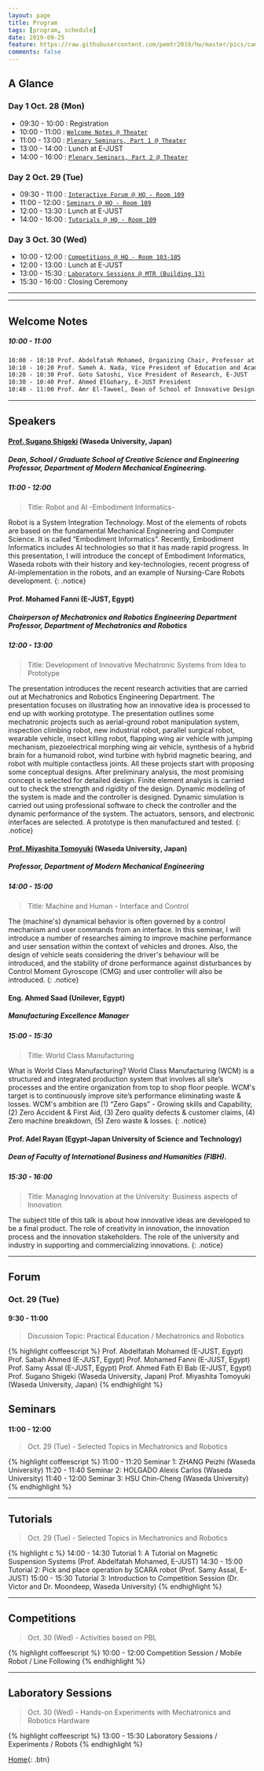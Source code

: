```yaml
---
layout: page
title: Program
tags: [program, schedule]
date: 2019-09-25
feature: https://raw.githubusercontent.com/pemtr2019/hw/master/pics/campushq2.jpg
comments: false
---
```


## A Glance

### Day 1 Oct. 28 (Mon)

* 09:30 - 10:00 : Registration
* 10:00 - 11:00 : [`Welcome Notes @ Theater`](#welcome-notes)
* 11:00 - 13:00 : [`Plenary Seminars, Part 1 @ Theater`](#speakers)
* 13:00 - 14:00 : Lunch at E-JUST
* 14:00 - 16:00 : [`Plenary Seminars, Part 2 @ Theater`](#prof-miyashita-tomoyuki-waseda-university-japan)

### Day 2 Oct. 29 (Tue)

* 09:30 - 11:00 : [`Interactive Forum @ HQ - Room 109`](#forum)
* 11:00 - 12:00 : [`Seminars @ HQ - Room 109`](#seminars)
* 12:00 - 13:30 : Lunch at E-JUST
* 14:00 - 16:00 : [`Tutorials @ HQ - Room 109`](#tutorials)

### Day 3 Oct. 30 (Wed)

* 10:00 - 12:00 : [`Competitions @ HQ - Room 103-105`](#competitions)
* 12:00 - 13:00 : Lunch at E-JUST
* 13:00 - 15:30 : [`Laboratory Sessions @ MTR (Building 13)`](#laboratory-sessions)
* 15:30 - 16:00 : Closing Ceremony

---
---

## Welcome Notes
##### 10:00 - 11:00

~~~ html
10:00 - 10:10 Prof. Abdelfatah Mohamed, Organizing Chair, Professor at The Department of Mechatronics and Robotics, E-JUST
10:10 - 10:20 Prof. Sameh A. Nada, Vice President of Education and Academic Affairs, E-JUST
10:20 - 10:30 Prof. Goto Satoshi, Vice President of Research, E-JUST
10:30 - 10:40 Prof. Ahmed ElGohary, E-JUST President
10:40 - 11:00 Prof. Amr El-Taweel, Dean of School of Innovative Design Engineering, E-JUST
~~~

---

## Speakers

#### [Prof. Sugano Shigeki](http://www.sugano.mech.waseda.ac.jp/) (Waseda University, Japan)
##### Dean, School / Graduate School of Creative Science and Engineering <br>  Professor, Department of Modern Mechanical Engineering.
##### 11:00 - 12:00
> Title: Robot and AI  -Embodiment Informatics-

Robot is a System Integration Technology. Most of the elements of robots are based on the fundamental Mechanical Engineering and Computer Science. It is called “Embodiment Informatics”. Recently, Embodiment Informatics includes AI technologies so that it has made rapid progress. In this presentation, I will introduce the concept of Embodiment Informatics, Waseda robots with their history and key-technologies, recent progress of AI-implementation in the robots, and an example of Nursing-Care Robots development.
{: .notice}
 

#### Prof. Mohamed Fanni (E-JUST, Egypt)
##### Chairperson of Mechatronics and Robotics Engineering Department <br> Professor, Department of Mechatronics and Robotics
##### 12:00 - 13:00
> Title: Development of Innovative Mechatronic Systems from Idea to Prototype

The presentation introduces the recent research activities that are carried out at Mechatronics and Robotics Engineering Department. The presentation focuses on illustrating how an innovative idea is processed to end up with working prototype. The presentation outlines some mechatronic projects such as aerial-ground robot manipulation system, inspection climbing robot, new industrial robot, parallel surgical robot, wearable vehicle, insect killing robot, flapping wing air vehicle with jumping mechanism, piezoelectrical morphing wing air vehicle, synthesis of a hybrid brain for a humanoid robot, wind turbine with hybrid  magnetic bearing, and robot with multiple contactless joints. All these projects start with proposing some conceptual designs. After preliminary analysis, the most promising concept is selected for detailed design. Finite element analysis is carried out to check the strength and rigidity of the design. Dynamic modeling of the system is made and the controller is designed. Dynamic simulation is carried out using professional software to check the controller and the dynamic performance of the system. The actuators, sensors, and electronic interfaces are selected. A prototype is then manufactured and tested.
{: .notice}


#### [Prof. Miyashita Tomoyuki](http://www.miyashita.mmech.waseda.ac.jp/) (Waseda University, Japan)
##### Professor, Department of Modern Mechanical Engineering
##### 14:00 - 15:00

> Title: Machine and Human - Interface and Control

The (machine's) dynamical behavior is often governed by a control mechanism and user commands from an interface. In this seminar, I will introduce a number of researches aiming to improve machine performance and user sensation within the context of vehicles and drones. Also, the design of vehicle seats considering the driver's behaviour will be introduced, and the stability of drone performance against disturbances by Control Moment Gyroscope (CMG) and user controller will also be introduced.
{: .notice}


#### Eng. Ahmed Saad (Unilever, Egypt)
##### Manufacturing Excellence Manager
##### 15:00 - 15:30
> Title: World Class Manufacturing

What is World Class Manufacturing? 
World Class Manufacturing (WCM) is a structured and integrated production system that involves all site’s processes and the entire organization from top to shop floor people. WCM's target is to continuously improve site’s performance eliminating waste & losses. WCM's ambition are (1) “Zero Gaps” - Growing skills and Capability, (2) Zero Accident & First Aid, (3) Zero quality defects & customer claims, (4) Zero machine breakdown, (5) Zero waste & losses.
{: .notice}

#### Prof. Adel Rayan (Egypt-Japan University of Science and Technology)
##### Dean of Faculty of International Business and Humanities (FIBH).
##### 15:30 - 16:00
> Title: Managing Innovation at the University: Business aspects of Innovation

The subject title of this talk is about how innovative ideas are developed to be a final product. The role of creativity in innovation, the innovation process and the innovation stakeholders. The role of the university and industry in supporting and commercializing innovations.
{: .notice}

---


## Forum
### Oct. 29 (Tue)
#### 9:30 - 11:00
> Discussion Topic: Practical Education / Mechatronics and Robotics

{% highlight coffeescript %}
Prof. Abdelfatah Mohamed (E-JUST, Egypt)
Prof. Sabah Ahmed (E-JUST, Egypt)
Prof. Mohamed Fanni (E-JUST, Egypt)
Prof. Samy Assal (E-JUST, Egypt)
Prof. Ahmed Fath El Bab (E-JUST, Egypt)
Prof. Sugano Shigeki (Waseda University, Japan)
Prof. Miyashita Tomoyuki (Waseda University, Japan)
{% endhighlight %}

## Seminars
#### 11:00 - 12:00

> Oct. 29 (Tue) - Selected Topics in Mechatronics and Robotics

{% highlight coffeescript %}
11:00 - 11:20 Seminar 1: ZHANG Peizhi (Waseda University)
11:20 - 11:40 Seminar 2: HOLGADO Alexis Carlos (Waseda University)
11:40 - 12:00 Seminar 3: HSU Chin-Cheng (Waseda University)
{% endhighlight %}

---

## Tutorials

> Oct. 29 (Tue) -  Selected Topics in Mechatronics and Robotics

{% highlight c %}
14:00 - 14:30 Tutorial 1: A Tutorial on Magnetic Suspension Systems (Prof. Abdelfatah Mohamed, E-JUST)
14:30 - 15:00 Tutorial 2: Pick and place operation by SCARA robot (Prof. Samy Assal, E-JUST)
15:00 - 15:30 Tutorial 3: Introduction to Competition Session (Dr. Victor and Dr. Moondeep, Waseda University)
{% endhighlight %}


---

## Competitions
> Oct. 30 (Wed) - Activities based on PBL 

{% highlight coffeescript %}
10:00 - 12:00 Competition Session / Mobile Robot / Line Following
{% endhighlight %}

---

## Laboratory Sessions
> Oct. 30 (Wed) - Hands-on Experiments with Mechatronics and Robotics Hardware

{% highlight coffeescript %}
13:00 - 15:30 Laboratory Sessions / Experiments / Robots 
{% endhighlight %}


[Home](https://pemtr2019.github.io){: .btn}


